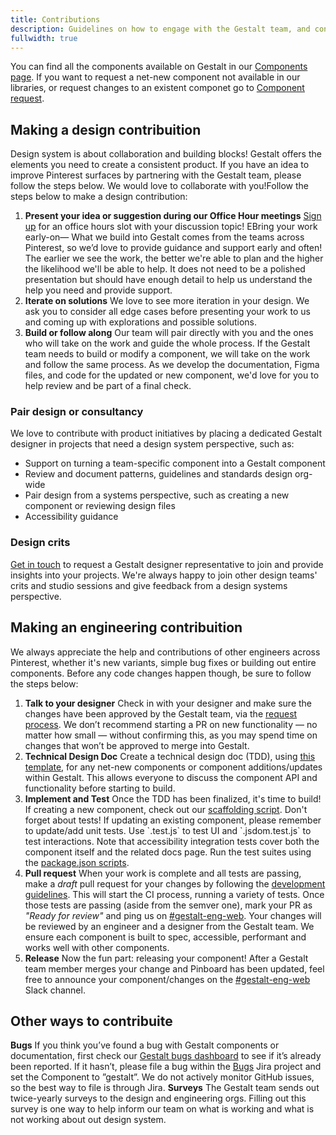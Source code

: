 ```yaml
---
title: Contributions 
description: Guidelines on how to engage with the Gestalt team, and contribute.
fullwidth: true
---
```


You can find all the components available on Gestalt in our [Components page](https://gestalt.pinterest.systems/web/overview). If you want to request a net-new component not available in our libraries, or request changes to an existent componet go to [Component request](/team_support/component_request).

## Making a design contribuition

Design system is about collaboration and building blocks! Gestalt offers the elements you need to create a consistent product. If you have an idea to improve Pinterest surfaces by partnering with the Gestalt team, please follow the steps below. We would love to collaborate with you!Follow the steps below to make a design contribution: 

1. **Present your idea or suggestion during our Office Hour meetings**
    [Sign up](https://pinch.pinadmin.com/gestaltSignUp) for an office hours slot with your discussion topic! 
    EBring your work early-on— What we build into Gestalt comes from the teams across Pinterest, so we’d love to provide guidance and support early and often! The earlier we see the work, the better we're able to plan and the higher the likelihood we'll be able to help. It does not need to be a polished presentation but should have enough detail to help us understand the help you need and provide support.
2. **Iterate on solutions**
    We love to see more iteration in your design. We ask you to consider all edge cases before presenting your work to us and coming up with explorations and possible solutions.
3. **Build or follow along**
   Our team will pair directly with you and the ones who will take on the work and guide the whole process. If the Gestalt team needs to build or modify a component, we will take on the work and follow the same process. As we develop the documentation, Figma files, and code for the updated or new component, we'd love for you to help review and be part of a final check. 

### Pair design or consultancy

We love to contribute with product initiatives by placing a dedicated Gestalt designer in projects that need a design system perspective, such as:

- Support on turning a team-specific component into a Gestalt component
- Review and document patterns, guidelines and standards design org-wide
- Pair design from a systems perspective, such as creating a new component or reviewing design files
- Accessibility guidance


### Design crits 

[Get in touch](https://pinch.pinadmin.com/gestaltSignUp) to request a Gestalt designer representative to join and provide insights into your projects. We're always happy to join other design teams' crits and studio sessions and give feedback from a design systems perspective.

## Making an engineering contribuition

We always appreciate the help and contributions of other engineers across Pinterest, whether it's new variants, simple bug fixes or building out entire components. Before any code changes happen though, be sure to follow the steps below:
1. **Talk to your designer**
   Check in with your designer and make sure the changes have been approved by the Gestalt team, via the [request process](/team_support/component_request). We don’t recommend starting a PR on new functionality — no matter how small — without confirming this, as you may spend time on changes that won’t be approved to merge into Gestalt.
2. **Technical Design Doc**
   Create a technical design doc (TDD), using [this template](https://pinch.pinadmin.com/gestaltTDD), for any net-new components or component additions/updates within Gestalt. This allows everyone to discuss the component API and functionality before starting to build.
3. **Implement and Test**
   Once the TDD has been finalized, it's time to build! If creating a new component, check out our [scaffolding script](https://github.com/pinterest/gestalt/blob/master/scripts/generateComponent.js). Don't forget about tests! If updating an existing component, please remember to update/add unit tests. Use \`.test.js\` to test UI and \`.jsdom.test.js\` to test interactions. Note that accessibility integration tests cover both the component itself and the related docs page. Run the test suites using the [package.json scripts](https://github.com/pinterest/gestalt/blob/master/package.json#L101).
4. **Pull request**
    When your work is complete and all tests are passing, make a _draft_ pull request for your changes by following the [development guidelines](/get_started/developers/installation). This will start the CI process, running a variety of tests. Once those tests are passing (aside from the semver one), mark your PR as _"Ready for review"_ and ping us on [#gestalt-eng-web](https://pinch.pinadmin.com/gestaltSlack). Your changes will be reviewed by an engineer and a designer from the Gestalt team. We ensure each component is built to spec, accessible, performant and works well with other components.
5. **Release**
   Now the fun part: releasing your component! After a Gestalt team member merges your change and Pinboard has been updated, feel free to announce your component/changes on the [#gestalt-eng-web](https://pinch.pinadmin.com/gestaltSlack) Slack channel.

## Other ways to contribuite

**Bugs**
If you think you’ve found a bug with Gestalt components or documentation, first check our [Gestalt bugs dashboard](https://jira.pinadmin.com/secure/Dashboard.jspa?selectPageId=29639) to see if it’s already been reported. If it hasn’t, please file a bug within the [Bugs](https://pinch.pinadmin.cm/gestaltJiraBugs) Jira project and set the Component to ”gestalt”. We do not actively monitor GitHub issues, so the best way to file is through Jira.
**Surveys**
The Gestalt team sends out twice-yearly surveys to the design and engineering orgs. Filling out this survey is one way to help inform our team on what is working and what is not working about out design system.
